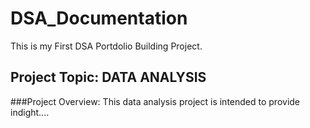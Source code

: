 # DSA_Documentation
This is my First DSA Portdolio Building Project. 

## Project Topic: DATA ANALYSIS
###Project Overview:
This data analysis project is intended to provide indight....
